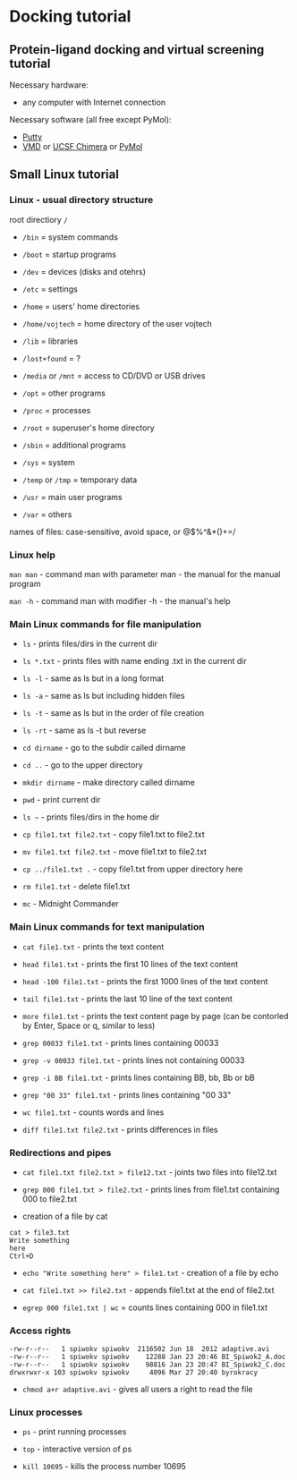# Docking tutorial
## Protein-ligand docking and virtual screening tutorial

Necessary hardware:
* any computer with Internet connection

Necessary software (all free except PyMol):
* [Putty](https://www.chiark.greenend.org.uk/~sgtatham/putty/latest.html)
* [VMD](http://www.ks.uiuc.edu/Research/vmd/) or [UCSF Chimera](https://www.cgl.ucsf.edu/chimera/) or [PyMol](https://www.pymol.org/)

## Small Linux tutorial

### Linux - usual directory structure

root directiory `/`

* `/bin` = system commands

* `/boot` = startup programs

* `/dev` = devices (disks and otehrs)

* `/etc` = settings

* `/home` = users' home directories

* `/home/vojtech` = home directory of the user vojtech

* `/lib` = libraries

* `/lost+found` = ?

* `/media` or `/mnt` = access to CD/DVD or USB drives

* `/opt` = other programs

* `/proc` = processes

* `/root` = superuser's home directory

* `/sbin` = additional programs

* `/sys` = system

* `/temp` or `/tmp` = temporary data

* `/usr` = main user programs

* `/var` = others

names of files: case-sensitive, avoid space, or @$%^&*()+=/

### Linux help

`man man` - command man with parameter man - the manual for the manual program

`man -h` - command man with modifier -h - the manual's help

### Main Linux commands for file manipulation

* `ls` - prints files/dirs in the current dir

* `ls *.txt` - prints files with name ending .txt in the current dir

* `ls -l` - same as ls but in a long format

* `ls -a` - same as ls but including hidden files

* `ls -t` - same as ls but in the order of file creation

* `ls -rt` - same as ls -t but reverse

* `cd dirname` - go to the subdir called dirname

* `cd ..` - go to the upper directory

* `mkdir dirname` - make directory called dirname

* `pwd` - print current dir

* `ls ~` - prints files/dirs in the home dir

* `cp file1.txt file2.txt` - copy file1.txt to file2.txt

* `mv file1.txt file2.txt` - move file1.txt to file2.txt

* `cp ../file1.txt .` - copy file1.txt from upper directory here

* `rm file1.txt` - delete file1.txt

* `mc` - Midnight Commander 

### Main Linux commands for text manipulation

* `cat file1.txt` - prints the text content

* `head file1.txt` - prints the first 10 lines of the text content

* `head -100 file1.txt` - prints the first 1000 lines of the text content

* `tail file1.txt` - prints the last 10 line of the text content

* `more file1.txt` - prints the text content page by page (can be contorled by Enter, Space or q, similar to less)

* `grep 00033 file1.txt` - prints lines containing 00033

* `grep -v 00033 file1.txt` - prints lines not containing 00033

* `grep -i BB file1.txt` - prints lines containing BB, bb, Bb or bB

* `grep "00 33" file1.txt` - prints lines containing "00 33"

* `wc file1.txt` - counts words and lines

* `diff file1.txt file2.txt` - prints differences in files

### Redirections and pipes

* `cat file1.txt file2.txt > file12.txt` - joints two files into file12.txt

* `grep 000 file1.txt > file2.txt` - prints lines from file1.txt containing 000 to file2.txt

* creation of a file by cat
```
cat > file3.txt
Write something
here
Ctrl+D
```

* `echo "Write something here" > file1.txt` - creation of a file by echo

* `cat file1.txt >> file2.txt` - appends file1.txt at the end of file2.txt

* `egrep 000 file1.txt | wc` = counts lines containing 000 in file1.txt

### Access rights

```
-rw-r--r--   1 spiwokv spiwokv  2116502 Jun 18  2012 adaptive.avi
-rw-r--r--   1 spiwokv spiwokv    12288 Jan 23 20:46 BI_Spiwok2_A.doc
-rw-r--r--   1 spiwokv spiwokv    98816 Jan 23 20:47 BI_Spiwok2_C.doc
drwxrwxr-x 103 spiwokv spiwokv     4096 Mar 27 20:40 byrokracy
```

* `chmod a+r adaptive.avi` - gives all users a right to read the file

### Linux processes

* `ps` - print running processes

* `top` - interactive version of ps

* `kill 10695` - kills the process number 10695


